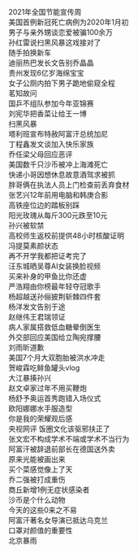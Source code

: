 2021年全国节能宣传周  
美国首例新冠死亡病例为2020年1月初  
男子与亲外甥谈恋爱被骗100余万  
孙红雷说扫黑风暴这戏接对了  
随手拍换新车  
迪丽热巴发长文告别乔晶晶  
贵州发现6亿岁海绵宝宝  
女子公厕内拍下男子跪地偷窥全程  
茗知故问  
国乒不组队参加今年亚锦赛  
刘宪华把香菜让给王一博  
扫黑风暴  
塔利班宣布特赦阿富汗总统加尼  
丁程鑫发文谈加入快乐家族  
乔任梁父母回应恶评  
美国数千只沙币被冲上海滩死亡  
快递小哥因想休息故意酒驾求被抓  
胖哥俩在执法人员上门检查前丢弃食材  
张艺兴12年前用电脑和韩庚合影  
高铁座位边的踏板别踩  
阳光玫瑰从每斤300元跌至10元  
孙兴被软禁  
高校师生返校前提供48小时核酸证明  
冯提莫素颜状态  
再不开学我都把证考完了  
汪东城晒吴尊AI女装换脸视频  
买来补身的甲鱼比你还虚  
严浩翔由你榜最年轻夺冠歌手  
杨超越送孙俪披荆斩棘四件套  
杨洋发文告别于途  
赵继伟王君瑞领证  
病人家属搭救低血糖晕倒医生  
外交部回应美国给立陶宛撑腰  
刘雨昕道歉  
美国7个月大双胞胎被洪水冲走  
贺峻霖吃鲱鱼罐头vlog  
大江暴揍孙兴  
赵文卓家过年不用买鞭炮  
杨舒予奥运首秀跑错入场仪式  
欧阳娜娜水手服造型  
你是我的荣耀观后感  
央视网评 饭圈文化该驱邪扶正了  
张文宏不构成学术不端或学术不当行为  
阿富汗被辞退前部长在德国送外卖  
原来光能被画出来  
买个菜感觉像上了天  
乔二强被打成重伤  
商丘新增1例无症状感染者  
沙币是个什么动物  
今天的这些0来之不易  
阿富汗著名女导演已抵达乌克兰  
口罩对颜值的重要性  
北京暴雨  
